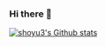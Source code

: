 ### Hi there 👋

[![shoyu3's Github stats](https://github-readme-stats.vercel.app/api?username=shoyu3&show_icons=true&bg_color=A0f0b0&theme=gruvbox&hide_border=true)](https://github.com/shoyu3)

<!--
**shoyu3/shoyu3** is a ✨ _special_ ✨ repository because its `README.md` (this file) appears on your GitHub profile.

Here are some ideas to get you started:

- 🔭 I’m currently working on ...
- 🌱 I’m currently learning ...
- 👯 I’m looking to collaborate on ...
- 🤔 I’m looking for help with ...
- 💬 Ask me about ...
- 📫 How to reach me: ...
- 😄 Pronouns: ...
- ⚡ Fun fact: ...
-->
